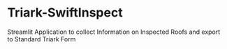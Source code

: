 # Triark-SwiftInspect

Streamlit Application to collect Information on Inspected Roofs and export to Standard Triark Form
